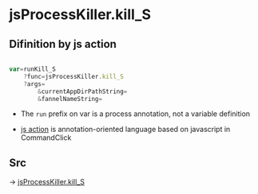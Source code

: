 # jsProcessKiller.kill_S

## Difinition by js action

```js.js

var=runKill_S
	?func=jsProcessKiller.kill_S
	?args=
		&currentAppDirPathString=
		&fannelNameString=
```

- The `run` prefix on var is a process annotation, not a variable definition

- [js action](#) is annotation-oriented language based on javascript in CommandClick

## Src

-> [jsProcessKiller.kill_S](https://github.com/puutaro/CommandClick/blob/master/app/src/main/java/com/puutaro/commandclick/fragment_lib/terminal_fragment/js_interface/toolbar/JsProcessKiller.kt#L12)


